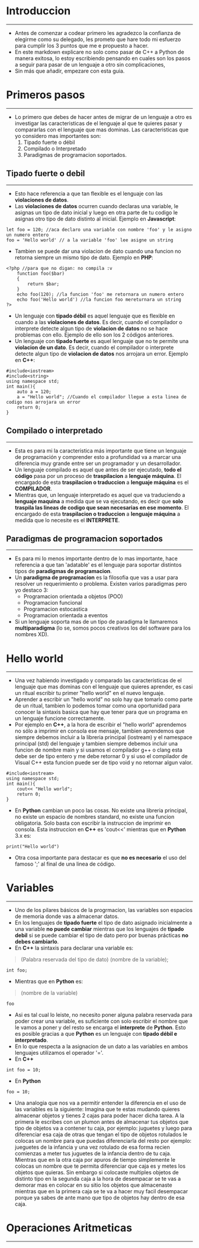 # Introduccion
---
- Antes de comenzar a codear primero les agradezco la confianza de elegirme como su delegado, les prometo que hare todo mi esfuerzo para cumplir los 3 puntos que me e propuesto a hacer.
- En este markdown explicare no solo como pasar de C++ a Python de manera exitosa, lo estoy escribiendo pensando en cuales son los pasos a seguir para pasar de un lenguaje a otro sin complicaciones,
- Sin más que añadir, empezare con esta guia.
# Primeros pasos
---
- Lo primero que debes de hacer antes de migrar de un lenguaje a otro es investigar las caracteristicas de el lenguaje al que te quieres pasar y compararlas con el lenguaje que mas dominas. Las caracteristicas que yo considero mas importantes son:
    1. Tipado fuerte o débil
    2. Compilado o Interpretado
    3. Paradigmas de programacion soportados.
## Tipado fuerte o debil
---
- Esto hace referencia a que tan flexible es el lenguaje con las **violaciones de datos**.
- Las **violaciones de datos** ocurren cuando declaras una variable, le asignas un tipo de dato inicial y luego en otra parte de tu codigo le asignas otro tipo de dato distinto al inicial. Ejemplo en **Javascript**:
```
let foo = 120; //aca declaro una variable con nombre 'foo' y le asigno un numero entero
foo = 'Hello world' // a la variable 'foo' lee asigne un string
```
- Tambien se puede dar una violacion de dato cuando una funcion no retorna siempre un mismo tipo de dato. Ejemplo en **PHP**:
```
<?php //para que no digan: no compila :v
    function foo($bar)
    {
        return $bar;
    }
    echo foo(120); //la funcion 'foo' me retornara un numero entero
    echo foo('Hello world') //la funcion foo mereturnara un string
?>
```
- Un lenguaje con **tipado débil** es aquel lenguaje que es flexible en cuando a las **violaciones de datos**. Es decir, cuando el compilador o interprete detecte algun tipo de **violacion de datos** no se hace problemas con ello. Ejemplo de ello son los 2 códigos anteriores.
- Un lenguaje con **tipado fuerte** es aquel lenguaje que no te permite una **violacion de un dato**. Es decir, cuando el compilador o interprete detecte algun tipo de **violacion de datos** nos arrojara un error. Ejemplo en **C++**:
```
#include<iostream>
#include<string>
using namespace std;
int main(){
    auto a = 120;
    a = "Hello world"; //Cuando el compilador llegue a esta linea de codigo nos arrojara un error
    return 0;
}
```
## Compilado o interpretado
---
- Esta es para mi la caracteristica más importante que tiene un lenguaje de programación y comprender esto a profundidad va a marcar una diferencia muy grande entre ser un programador y un desarrollador.
- Un lenguaje compilado es aquel que antes de ser ejecutado, **todo el código** pasa por un proceso de **traspilacion** a **lenguaje máquina**. El encargado de esta **traspilacion o traduccion** a **lenguaje máquina** es el **COMPILADOR**.
- Mientras que, un lenguaje interpretado es aquel que va traduciendo a **lenguaje maquina** a medida que se va ejecutando, es decir que **solo traspila las lineas de codigo que sean necesarias en ese momento**. El encargado de esta **traspilacion o traduccion** a **lenguaje máquina** a medida que lo necesite es el **INTERPRETE**.
## Paradigmas de programacion soportados
---
- Es para mi lo menos importante dentro de lo mas importante, hace referencia a que tan 'adatable' es el lenguaje para soportar distintos tipos de **paradigmas de programacion**.
- Un **paradigma de programacion** es la filosofia que vas a usar para resolver un requerimiento o problema. Existen varios paradigmas pero yo destaco 3:
    +  Programacion orientada a objetos (POO)
    +  Programacion funcional
    +  Programacion estocastica
    +  Programacion orientada a eventos
- Si un lenguaje soporta mas de un tipo de paradigma le llamaremos **multiparadigma** (lo se, somos pocos creativos los del software para los nombres XD).
# Hello world
---
- Una vez habiendo investigado y comparado las características de el lenguaje que mas dominas con el lenguaje que quieres aprender, es casi un ritual escribir tu primer "hello world" en el nuevo lenguaje.
- Aprender a escribir un "hello world" no solo hay que tomarlo como parte de un ritual, tambien lo podemos tomar como una oportunidad para conocer la sintaxis basica que hay que tener para que un programa en un lenguaje funcione correctamente.
- Por ejemplo en **C++**, a la hora de escribir el "hello world" aprendemos no sólo a imprimir en consola ese mensaje, tambien aprendemos que siempre debemos incluir a la libreria principal  (iostream) y el namespace principal (std) del lenguaje y tambien siempre debemos incluir una funcion de nombre main y si usamos el compilador g++ o clang esta debe ser de tipo entero y me debe retornar 0 y si uso el compilador de Visual C++ esta funcion puede ser de tipo void y no retornar algun valor.
```
#include<iostream>
using namespace std;
int main(){
    cout<< "Hello world";
    return 0;
}
```
- En **Python** cambian un poco las cosas. No existe una libreria principal, no existe un espacio de nombres standard, no existe una funcion obligatoria. Solo basta con escribir la instruccion de imprimir en consola. Esta instruccion en  **C++** es 'cout<<' mientras que en **Python** 3.x es:
```
print("Hello world")
```
- Otra cosa importante para destacar es que **no es necesario** el uso del famoso ';' al final de una linea de código.
# Variables
---
- Uno de los pilares básicos de la progrmacion, las variables son espacios de memoria donde vas a almacenar datos. 
- En los lenguajes de **tipado fuerte** el tipo de dato asignado inicialmente a una variable **no puede cambiar** mientras que los lenguajes de **tipado debil** si se puede cambiar el tipo de dato pero por buenas prácticas **no debes cambiarlo**.
- En **C++** la sintaxis para declarar una variable es:
> (Palabra reservada del tipo de dato) (nombre de la variable);
```
int foo;
```
- Mientras que en **Python** es:
> (nombre de la variable)
```
foo
```
- Asi es tal cual lo leiste, no necesito poner alguna palabra reservada para poder crear una variable, es suficiente con solo escribir el nombre que le vamos a poner y del resto se encarga el **interprete** de **Python**. Esto es posible gracias a que **Python** es un lenguaje con **tipado débil e interpretado**.
- En lo que respecta a la asignacion de un dato a las variables en ambos lenguajes utilizamos el operador '='.
- En **C++**
```
int foo = 10;
```
- En **Python**
```
foo = 10;
```
- Una analogia que nos va a permitir entender la diferencia en el uso de las variables es la siguiente: Imagina que te estas mudando quieres almacenar objetos y tienes 2 cajas para poder hacer dicha tarea. A la primera le escribes con un plumon antes de almacenar tus objetos que tipo de objetos va a contener tu caja, por ejemplo: juguetes y luego para diferenciar esa caja de otras que tengan el tipo de objetos rotulados le colocas un nombre para que puedas diferenciarla del resto por ejemplo: jueguetes de la infancia y una vez rotulado de esa forma recien comienzas a meter tus juguetes de la infancia dentro de tu caja. Mientras que en la otra caja por apuros de tiempo simplemente le colocas un nombre que te permita diferenciar que caja es y metes los objetos que quieras. Sin embargo si colocaste multiples objetos de distinto tipo en la segunda caja a la hora de desempacar se te vas a demorar mas en colocar en su sitio los objetos que almacenaste mientras que en la primera caja se te va a hacer muy facil desempacar porque ya sabes de ante mano que tipo de objetos hay dentro de esa caja. 
# Operaciones Aritmeticas
---
